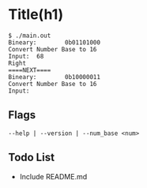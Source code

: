 # Title(h1)

```text
$ ./main.out
Bineary:        0b01101000
Convert Number Base to 16
Input:  68
Right
====NEXT====
Bineary:        0b10000011
Convert Number Base to 16
Input:
```

## Flags

```text
--help | --version | --num_base <num>
```

## Todo List

- Include README.md
